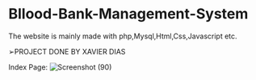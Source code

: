 # Bllood-Bank-Management-System
The website is mainly made with php,Mysql,Html,Css,Javascript etc.


➢PROJECT DONE BY XAVIER DIAS

Index Page:
![Screenshot (90)](https://user-images.githubusercontent.com/93143666/187113246-49e3d62f-94d6-488b-ba68-2194cc9da993.png)
